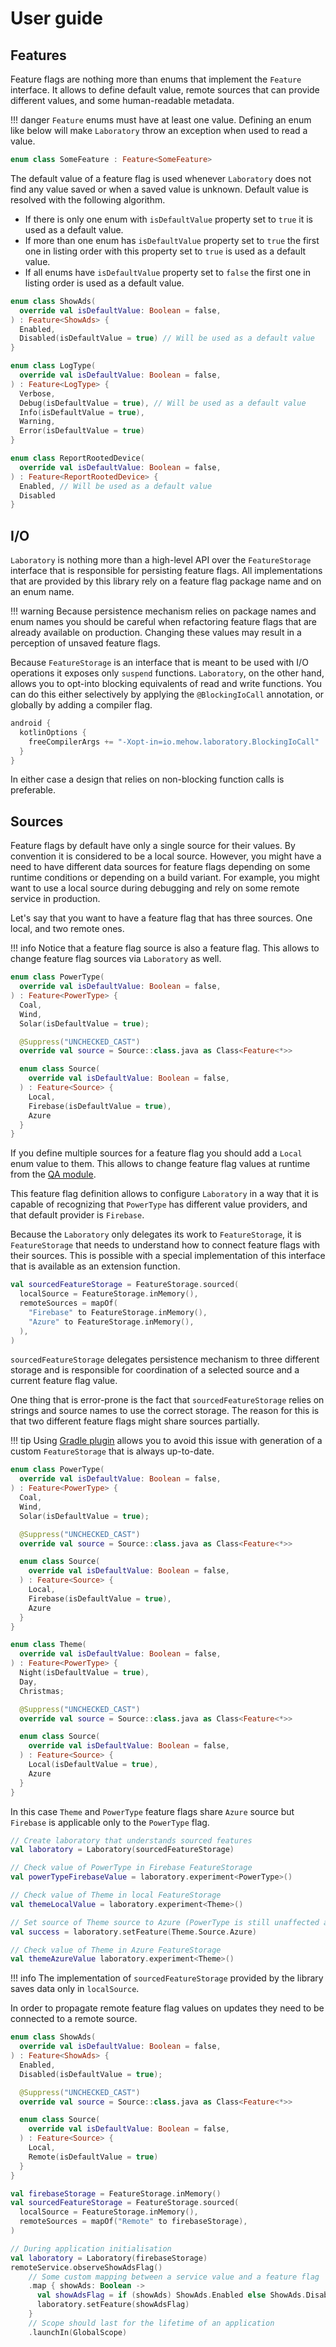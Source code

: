 # User guide

## Features

Feature flags are nothing more than enums that implement the `Feature` interface. It allows to define default value, remote sources that can provide different values, and some human-readable metadata.

!!! danger
    `Feature` enums must have at least one value. Defining an enum like below will make `Laboratory` throw an exception when used to read a value.

```kotlin
enum class SomeFeature : Feature<SomeFeature>
```

The default value of a feature flag is used whenever `Laboratory` does not find any value saved or when a saved value is unknown. Default value is resolved with the following algorithm.

- If there is only one enum with `isDefaultValue` property set to `true` it is used as a default value.
- If more than one enum has `isDefaultValue` property set to `true` the first one in listing order with this property set to `true` is used as a default value.
- If all enums have `isDefaultValue` property set to `false` the first one in listing order is used as a default value.

```kotlin
enum class ShowAds(
  override val isDefaultValue: Boolean = false,
) : Feature<ShowAds> {
  Enabled,
  Disabled(isDefaultValue = true) // Will be used as a default value
}

enum class LogType(
  override val isDefaultValue: Boolean = false,
) : Feature<LogType> {
  Verbose,
  Debug(isDefaultValue = true), // Will be used as a default value
  Info(isDefaultValue = true),
  Warning,
  Error(isDefaultValue = true)
}

enum class ReportRootedDevice(
  override val isDefaultValue: Boolean = false,
) : Feature<ReportRootedDevice> {
  Enabled, // Will be used as a default value
  Disabled
}
```

## I/O

`Laboratory` is nothing more than a high-level API over the `FeatureStorage` interface that is responsible for persisting feature flags. All implementations that are provided by this library rely on a feature flag package name and on an enum name.

!!! warning
    Because persistence mechanism relies on package names and enum names you should be careful when refactoring feature flags that are already available on production. Changing these values may result in a perception of unsaved feature flags.

Because `FeatureStorage` is an interface that is meant to be used with I/O operations it exposes only `suspend` functions. `Laboratory`, on the other hand, allows you to opt-into blocking equivalents of read and write functions. You can do this either selectively by applying the `@BlockingIoCall` annotation, or globally by adding a compiler flag.

```groovy
android {
  kotlinOptions {
    freeCompilerArgs += "-Xopt-in=io.mehow.laboratory.BlockingIoCall"
  }
}
```

In either case a design that relies on non-blocking function calls is preferable.

## Sources

Feature flags by default have only a single source for their values. By convention it is considered to be a local source. However, you might have a need to have different data sources for feature flags depending on some runtime conditions or depending on a build variant. For example, you might want to use a local source during debugging and rely on some remote service in production.

Let's say that you want to have a feature flag that has three sources. One local, and two remote ones.

!!! info
    Notice that a feature flag source is also a feature flag. This allows to change feature flag sources via `Laboratory` as well.

```kotlin
enum class PowerType(
  override val isDefaultValue: Boolean = false,
) : Feature<PowerType> {
  Coal,
  Wind,
  Solar(isDefaultValue = true);

  @Suppress("UNCHECKED_CAST")
  override val source = Source::class.java as Class<Feature<*>>

  enum class Source(
    override val isDefaultValue: Boolean = false,
  ) : Feature<Source> {
    Local,
    Firebase(isDefaultValue = true),
    Azure
  }
}
```

If you define multiple sources for a feature flag you should add a `Local` enum value to them. This allows to change feature flag values at runtime from the [QA module](qa-module.md).

This feature flag definition allows to configure `Laboratory` in a way that it is capable of recognizing that `PowerType` has different value providers, and that default provider is `Firebase`.

Because the `Laboratory` only delegates its work to `FeatureStorage`, it is `FeatureStorage` that needs to understand how to connect feature flags with their sources. This is possible with a special implementation of this interface that is available as an extension function.

```kotlin
val sourcedFeatureStorage = FeatureStorage.sourced(
  localSource = FeatureStorage.inMemory(),
  remoteSources = mapOf(
    "Firebase" to FeatureStorage.inMemory(),
    "Azure" to FeatureStorage.inMemory(),
  ),
)
```

`sourcedFeatureStorage` delegates persistence mechanism to three different storage and is responsible for coordination of a selected source and a current feature flag value.

One thing that is error-prone is the fact that `sourcedFeatureStorage` relies on strings and source names to use the correct storage. The reason for this is that two different feature flags might share sources partially.

!!! tip
    Using [Gradle plugin](gradle-plugin.md) allows you to avoid this issue with generation of a custom `FeatureStorage` that is always up-to-date.

```kotlin
enum class PowerType(
  override val isDefaultValue: Boolean = false,
) : Feature<PowerType> {
  Coal,
  Wind,
  Solar(isDefaultValue = true);

  @Suppress("UNCHECKED_CAST")
  override val source = Source::class.java as Class<Feature<*>>

  enum class Source(
    override val isDefaultValue: Boolean = false,
  ) : Feature<Source> {
    Local,
    Firebase(isDefaultValue = true),
    Azure
  }
}

enum class Theme(
  override val isDefaultValue: Boolean = false,
) : Feature<PowerType> {
  Night(isDefaultValue = true),
  Day,
  Christmas;

  @Suppress("UNCHECKED_CAST")
  override val source = Source::class.java as Class<Feature<*>>

  enum class Source(
    override val isDefaultValue: Boolean = false,
  ) : Feature<Source> {
    Local(isDefaultValue = true),
    Azure
  }
}
```

In this case `Theme` and `PowerType` feature flags share `Azure` source but `Firebase` is applicable only to the `PowerType` flag.

```kotlin
// Create laboratory that understands sourced features
val laboratory = Laboratory(sourcedFeatureStorage)

// Check value of PowerType in Firebase FeatureStorage
val powerTypeFirebaseValue = laboratory.experiment<PowerType>()

// Check value of Theme in local FeatureStorage
val themeLocalValue = laboratory.experiment<Theme>()

// Set source of Theme source to Azure (PowerType is still unaffected and uses Firebase)
val success = laboratory.setFeature(Theme.Source.Azure)

// Check value of Theme in Azure FeatureStorage
val themeAzureValue laboratory.experiment<Theme>()
```

!!! info
    The implementation of `sourcedFeatureStorage` provided by the library saves data only in `localSource`.

In order to propagate remote feature flag values on updates they need to be connected to a remote source.

```kotlin
enum class ShowAds(
  override val isDefaultValue: Boolean = false,
) : Feature<ShowAds> {
  Enabled,
  Disabled(isDefaultValue = true);

  @Suppress("UNCHECKED_CAST")
  override val source = Source::class.java as Class<Feature<*>>

  enum class Source(
    override val isDefaultValue: Boolean = false,
  ) : Feature<Source> {
    Local,
    Remote(isDefaultValue = true)
  }
}

val firebaseStorage = FeatureStorage.inMemory()
val sourcedFeatureStorage = FeatureStorage.sourced(
  localSource = FeatureStorage.inMemory(),
  remoteSources = mapOf("Remote" to firebaseStorage),
)

// During application initialisation
val laboratory = Laboratory(firebaseStorage)
remoteService.observeShowAdsFlag()
    // Some custom mapping between a service value and a feature flag
    .map { showAds: Boolean ->
      val showAdsFlag = if (showAds) ShowAds.Enabled else ShowAds.Disabled
      laboratory.setFeature(showAdsFlag)
    }
    // Scope should last for the lifetime of an application
    .launchIn(GlobalScope)
```
